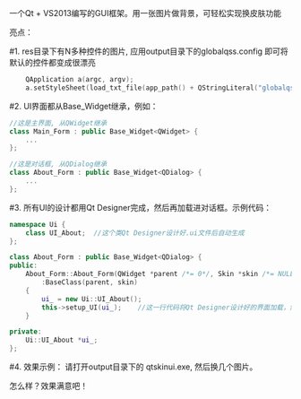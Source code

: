 一个Qt + VS2013编写的GUI框架。用一张图片做背景，可轻松实现换皮肤功能

亮点：


#1. res目录下有N多种控件的图片, 应用output目录下的globalqss.config 即可将默认的控件都变成很漂亮
```cpp
    QApplication a(argc, argv);
    a.setStyleSheet(load_txt_file(app_path() + QStringLiteral("globalqss.config")));
```

#2. UI界面都从Base_Widget继承，例如：
```cpp
//这是主界面, 从QWidget继承
class Main_Form : public Base_Widget<QWidget> {
    ...
};

//这是对话框, 从QDialog继承
class About_Form : public Base_Widget<QDialog> {
    ...
};
```

#3. 所有UI的设计都用Qt Designer完成，然后再加载进对话框。示例代码：
```cpp
namespace Ui {
    class UI_About;  //这个类Qt Designer设计好.ui文件后自动生成
};

class About_Form : public Base_Widget<QDialog> {
public:
    About_Form::About_Form(QWidget *parent /*= 0*/, Skin *skin /*= NULL*/)
        :BaseClass(parent, skin)
    {
        ui_ = new Ui::UI_About();
        this->setup_UI(ui_);    //这一行代码将Qt Designer设计好的界面加载，然后对话框就变得挺漂亮了
    }

private:
    Ui::UI_About *ui_;
};

```

#4. 效果示例：
请打开output目录下的 qtskinui.exe, 然后换几个图片。


怎么样？效果满意吧！


